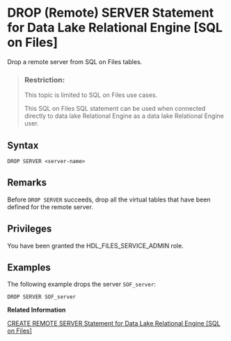 <!-- loioc387d28ef660402d99c7994cd8fee742 -->

# DROP \(Remote\) SERVER Statement for Data Lake Relational Engine \[SQL on Files\]

Drop a remote server from SQL on Files tables.



> ### Restriction:  
> This topic is limited to SQL on Files use cases.
> 
> This SQL on Files SQL statement can be used when connected directly to data lake Relational Engine as a data lake Relational Engine user.



<a name="loioc387d28ef660402d99c7994cd8fee742__section_k3l_nz3_bpb"/>

## Syntax

```
DROP SERVER <server-name>
```



<a name="loioc387d28ef660402d99c7994cd8fee742__IQ_Usage"/>

## Remarks

Before `DROP SERVER` succeeds, drop all the virtual tables that have been defined for the remote server.



<a name="loioc387d28ef660402d99c7994cd8fee742__IQ_Permissions"/>

## Privileges

You have been granted the HDL\_FILES\_SERVICE\_ADMIN role.



<a name="loioc387d28ef660402d99c7994cd8fee742__IQ_Examples"/>

## Examples

The following example drops the server `SOF_server`:

```
DROP SERVER SOF_server
```

**Related Information**  


[CREATE REMOTE SERVER Statement for Data Lake Relational Engine \[SQL on Files\]](create-remote-server-statement-for-data-lake-relational-engine-sql-on-files-d9c56ec.md "Define a remote server using SQL on Files.")

